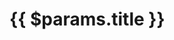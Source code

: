<script setup>
import GuidesSection from '../.vitepress/components/guides/GuidesSection.vue'
</script>

<h1>{{ $params.title }}</h1>

<GuidesSection :section="$params" class="blocks" />

<style scoped>
.blocks {
  margin-top: 2em;
}
</style>